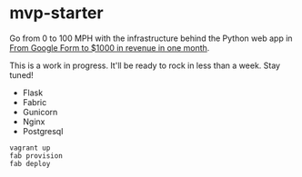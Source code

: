 # mvp-starter

Go from 0 to 100 MPH with the infrastructure behind the Python web app in [From Google Form to $1000 in revenue in one month](https://blog.oldgeekjobs.com/from-google-form-to-1000-in-revenue-in-one-month-3f5cd75b6089).

This is a work in progress. It'll be ready to rock in less than a week. Stay tuned!

* Flask
* Fabric
* Gunicorn
* Nginx
* Postgresql

```
vagrant up
fab provision
fab deploy
```
